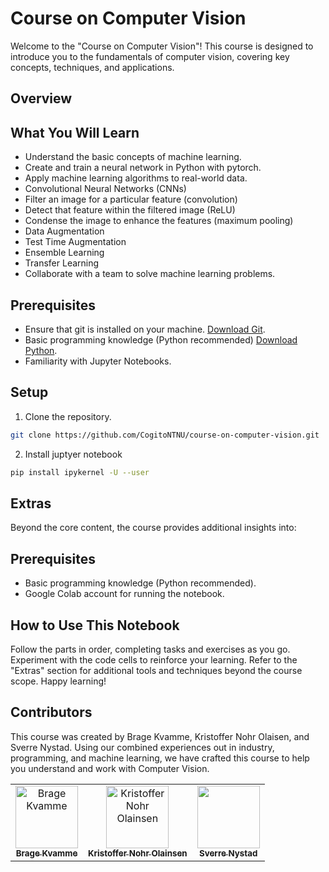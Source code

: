 # Course on Computer Vision

Welcome to the "Course on Computer Vision"! This course is designed to introduce you to the fundamentals of computer vision, covering key concepts, techniques, and applications.

## Overview



## What You Will Learn
* Understand the basic concepts of machine learning.
* Create and train a neural network in Python with pytorch.
* Apply machine learning algorithms to real-world data.
* Convolutional Neural Networks (CNNs)
* Filter an image for a particular feature (convolution)
* Detect that feature within the filtered image (ReLU)
* Condense the image to enhance the features (maximum pooling)
* Data Augmentation
* Test Time Augmentation
* Ensemble Learning
* Transfer Learning
* Collaborate with a team to solve machine learning problems.


## Prerequisites
* Ensure that git is installed on your machine. [Download Git](https://git-scm.com/downloads).
* Basic programming knowledge (Python recommended) [Download Python](https://www.python.org/downloads/).
* Familiarity with Jupyter Notebooks.

## Setup
1. Clone the repository.
```bash
git clone https://github.com/CogitoNTNU/course-on-computer-vision.git
```
2. Install juptyer notebook
```bash
pip install ipykernel -U --user
```

## Extras
Beyond the core content, the course provides additional insights into:



## Prerequisites
* Basic programming knowledge (Python recommended).
* Google Colab account for running the notebook.


## How to Use This Notebook
Follow the parts in order, completing tasks and exercises as you go.
Experiment with the code cells to reinforce your learning.
Refer to the "Extras" section for additional tools and techniques beyond the course scope.
Happy learning!

## Contributors
This course was created by Brage Kvamme, Kristoffer Nohr Olaisen, and Sverre Nystad. Using our combined experiences out in industry, programming, and machine learning, we have crafted this course to help you understand and work with Computer Vision.

<table align="center">
    <td align="center">
        <a href="https://github.com/BrageHK">
            <img src="https://github.com/BrageHK.png?size=100" width="100px;" alt="Brage Kvamme"/><br />
            <sub><b>Brage Kvamme</b></sub>
        </a>
    </td>
    <td align="center">
        <a href="https://github.com/Knolaisen">
            <img src="https://github.com/Knolaisen.png?size=100" width="100px;" alt="Kristoffer Nohr Olainsen"/><br />
            <sub><b>Kristoffer Nohr Olainsen</b></sub>
        </a>
    </td>
    <td align="center">
        <a href="https://github.com/SverreNystad">
            <img src="https://github.com/SverreNystad.png?size=100" width="100px;"/><br />
            <sub><b>Sverre Nystad</b></sub>
        </a>
    </td>
</table>

